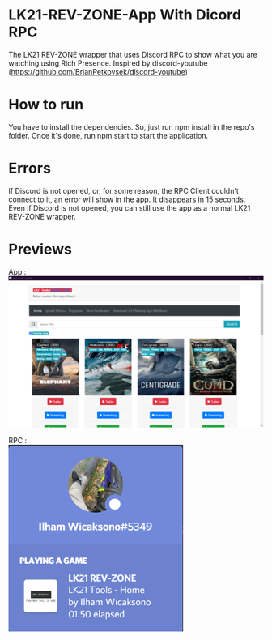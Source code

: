 # LK21-REV-ZONE-App With Dicord RPC
The LK21 REV-ZONE wrapper that uses Discord RPC to show what you are watching using Rich Presence. Inspired by discord-youtube (https://github.com/BrianPetkovsek/discord-youtube)

# How to run 
You have to install the dependencies. So, just run npm install in the repo's folder. Once it's done, run npm start to start the application.

# Errors
If Discord is not opened, or, for some reason, the RPC Client couldn't connect to it, an error will show in the app. It disappears in 15 seconds.
Even if Discord is not opened, you can still use the app as a normal LK21 REV-ZONE wrapper.


# Previews

App : <br>
![App](https://raw.githubusercontent.com/ilhamhax0r97/LK21-REV-ZONE-App/master/rev-zone_app.png)

RPC : <br> 
![Watching](https://raw.githubusercontent.com/ilhamhax0r97/LK21-REV-ZONE-App/master/rev-zone_rpc.png)

